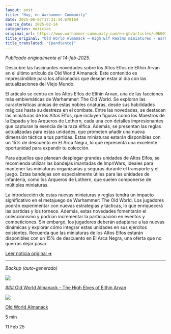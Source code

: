 ```yaml
---
layout: post
title: "Hoy, en Warhammer Community"
date: 2025-06-07T17:31:44.678104
source_date: 2025-02-14
categories: noticias
original_url: https://www.warhammer-community.com/en-gb/articles/u9h0019a/old-world-almanack-high-elf-realms-miniatures/
title_original: "Old World Almanack – High Elf Realms miniatures - Warhammer Community"
title_translated: "{pendiente}"
---
```


*Publicado originalmente el 14-feb-2025.*

Descubre las fascinantes novedades sobre los Altos Elfos de Elthin Arvan en el último artículo de Old World Almanack. Este contenido es imprescindible para los aficionados que desean estar al día con las actualizaciones del Viejo Mundo.

El artículo se centra en los Altos Elfos de Elthin Arvan, una de las facciones más emblemáticas de Warhammer: The Old World. Se exploran las características únicas de estas nobles criaturas, desde sus habilidades mágicas hasta su destreza en el combate. Entre las novedades, se destacan las miniaturas de los Altos Elfos, que incluyen figuras como los Maestros de la Espada y los Arqueros de Lothern, cada una con detalles impresionantes que capturan la esencia de la raza élfica. Además, se presentan las reglas actualizadas para estas unidades, que prometen añadir una nueva dimensión táctica a tus partidas. Estas miniaturas estarán disponibles con un 15% de descuento en El Arca Negra, lo que representa una excelente oportunidad para expandir tu colección.

Para aquellos que planean desplegar grandes unidades de Altos Elfos, se recomienda utilizar las bandejas imantadas de ImpriWars, ideales para mantener las miniaturas organizadas y seguras durante el transporte y el juego. Estas bandejas son especialmente útiles para las unidades de infantería, como los Arqueros de Lothern, que suelen componerse de múltiples miniaturas.

La introducción de estas nuevas miniaturas y reglas tendrá un impacto significativo en el metajuego de Warhammer: The Old World. Los jugadores podrán experimentar con nuevas estrategias y tácticas, lo que enriquecerá las partidas y los torneos. Además, estas novedades fomentarán el coleccionismo y podrían incrementar la participación en eventos y competiciones. Sin embargo, los jugadores deberán adaptarse a las nuevas dinámicas y explorar cómo integrar estas unidades en sus ejércitos existentes. Recuerda que las miniaturas de los Altos Elfos estarán disponibles con un 15% de descuento en El Arca Negra, una oferta que no querrás dejar pasar.

[Leer noticia original ➜](https://www.warhammer-community.com/en-gb/articles/u9h0019a/old-world-almanack-high-elf-realms-miniatures/)

---

*Backup (auto-generado)*

![](https://assets.warhammer-community.com/tow_highelflore-feb11-feature-x4qoytrdct.jpg)

[### Old World Almanack – The High Elves of Elthin Arvan](/en-gb/articles/u9lmibri/old-world-almanack-the-high-elves-of-elthin-arvan/ "Old World Almanack – The High Elves of Elthin Arvan")

![](https://assets.warhammer-community.com/gs-icon-dark_warhammer-theoldworld.svg)

[Old World Almanack](/en-gb/topics/old-world-almanack/ "Old World Almanack")

5 min

11 Feb 25
